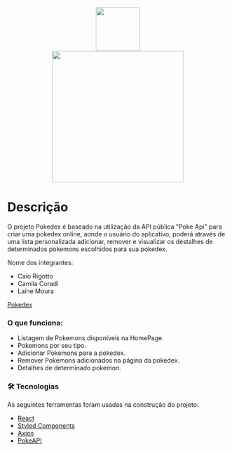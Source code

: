 
<div align="center" > <img width="100vw" src="https://img.icons8.com/plasticine/344/pokeball.png"/></div>
<div align="center" > <img width="300vw" src="https://user-images.githubusercontent.com/56762847/163064756-6ba2cf4f-e2e5-4127-a145-6fc3c3e9e8a1.png"/> </div>
  


# Descrição

O projeto Pokedex é baseado na utilização da API pública "Poke Api" para criar uma pokedex online, aonde o usuário do aplicativo, poderá através de uma lista personalizada adicionar, remover e visualizar os destalhes de determinados pokemons escolhidos para sua pokedex.

  Nome dos integrantes: 
- Caio Rigotto
- Camila Coradi
- Laíne Moura

[Pokedex](certain-grandfather.surge.sh)

### O que funciona:
- Listagem de Pokemons disponíveis na HomePage.
- Pokemons por seu tipo.
- Adicionar Pokemons para a pokedex.
- Remover Pokemons adicionados na página da pokedex.
- Detalhes de determinado pokemon.

### 🛠 Tecnologias

As seguintes ferramentas foram usadas na construção do projeto:
- [React](https://pt-br.reactjs.org/)
- [Styled Components](https://styled-components.com/)
- [Axios](https://axios-http.com/ptbr/docs/intro)
- [PokeAPI](https://pokeapi.co/)


